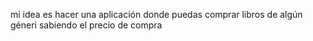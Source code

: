 mi idea es hacer una aplicación donde puedas comprar libros de algún géneri sabiendo el precio de compra
